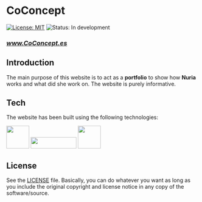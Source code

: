 # CoConcept
[![License: MIT](https://img.shields.io/badge/License-MIT-yellow.svg)](https://opensource.org/licenses/MIT)
![Status: In development](https://img.shields.io/badge/Status-In%20development-blue.svg)

### *www.CoConcept.es*

## Introduction
The main purpose of this website is to act as a **portfolio** to show how **Nuria** works and what did she work on. The website is purely informative.

## Tech
The website has been built using the following technologies:  


[<img src=https://upload.wikimedia.org/wikipedia/commons/thumb/6/61/HTML5_logo_and_wordmark.svg/512px-HTML5_logo_and_wordmark.svg.png width="60px" height="60px">][HTML]
[<img src=https://bulma.io/images/bulma-logo.png width="120px" height="30px">][Bulma] 
[<img src=https://i0.wp.com/entreunosyceros.net/wp-content/uploads/2016/04/jquery-1.png width="60px" height="60px">][jQuery]

## License
See the [LICENSE](LICENSE) file. Basically, you can do whatever you want as long as you include the original copyright and license notice in any copy of the software/source.

[HTML]: <https://developer.mozilla.org/en-US/docs/Web/Guide/HTML/HTML5>
[Bulma]: <https://bulma.io/>
[jQuery]: <https://jquery.com/>
